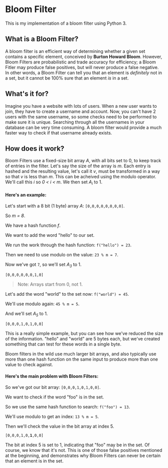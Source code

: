 # Bloom Filter
This is my implementation of a bloom filter using Python 3.

## What is a Bloom Filter?
A bloom filter is an efficient way of determining whether a given set contains a specific element, conceived by **Burton Howard Bloom**. However, Bloom Filters are probabilistic and trade accuracy for efficiency; a Bloom Fitler may produce false positives, but will never produce a false negative. In other words, a Bloom Filter can tell you that an element is *definitely* not in a set, but it cannot be 100% sure that an element *is* in a set. 

## What's it for?
Imagine you have a website with lots of users. When a new user wants to join, they have to create a username and account. Now, you can't have 2 users with the same username, so some checks need to be performed to make sure it is unique. Searching through all the usernames in your database can be very time consuming. A bloom filter would provide a much faster way to check if that username already exists. 

## How does it work?
Bloom Filters use a fixed-size bit array *A*, with all bits set to 0, to keep track of entries in the filter. Let's say the size of the array is *m*. Each entry is hashed and the resulting value, let's call it *v*, must be transformed in a way so that *v* is less than *m*. This can be acheived using the modulo operator. We'll call this *i* so *0 < i < m*. We then set *A<sub>i</sub>* to 1. 

#### Here's an example: 

Let's start with a 8 bit (1 byte) array *A*:
`[0,0,0,0,0,0,0,0]`.

So *m = 8*.

We have a hash function *f*.

We want to add the word "hello" to our set.

We run the work through the hash function: `f("hello") = 23`.

Then we need to use modulo on the value: `23 % m = 7`.

Now we've got `7`, so we'll set *A<sub>3</sub>* to 1. 

`[0,0,0,0,0,0,1,0]`

> Note: Arrays start from 0, not 1.

Let's add the word "world" to the set now: `f("world") = 45`.

We'll use modulo again: `45 % m = 5`.

And we'll set *A<sub>5</sub>* to 1.

`[0,0,0,1,0,1,0,0]`

This is a really simple example, but you can see how we've reduced the size of the information. "hello" and "world" are 5 bytes each, but we've created something that can test for these words in a single byte.

Bloom filters in the wild use much larger bit arrays, and also typically use more than one hash function on the same input to produce more than one value to check against.

#### Here's the main problem with Bloom Filters:
So we've got our bit array: 
`[0,0,0,1,0,1,0,0]`.

We want to check if the word "foo" is in the set.

So we use the same hash function to search: `f("foo") = 13`.

We'll use modulo to get an index: `13 % m = 5`.

Then we'll check the value in the bit array at index 5.

`[0,0,0,1,0,`<strong>`1`</strong>`,0,0]`

The bit at index 5 is set to 1, indicating that "foo" may be in the set. Of course, we know that it's not. This is one of those false positives mentioned at the beginning, and demonstrates why Bloom Filters can never be certain that an element is in the set.
